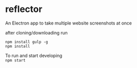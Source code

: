 # reflector

An Electron app to take multiple website screenshots at once

after cloning/downloading run    

`npm install gulp -g`    
`npm install`

To run and start developing    
`npm start`